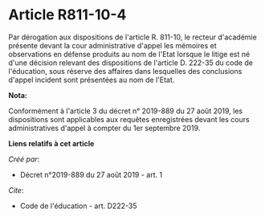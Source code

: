 # Article R811-10-4

Par dérogation aux dispositions de l'article R. 811-10, le recteur d'académie présente devant la cour administrative d'appel
les mémoires et observations en défense produits au nom de l'Etat lorsque le litige est né d'une décision relevant des
dispositions de l'article D. 222-35 du code de l'éducation, sous réserve des affaires dans lesquelles des conclusions d'appel
incident sont présentées au nom de l'Etat.

**Nota:**

Conformément à l'article 3 du décret n° 2019-889 du 27 août 2019, les dispositions sont applicables aux requêtes enregistrées
devant les cours administratives d'appel à compter du 1er septembre 2019.

**Liens relatifs à cet article**

_Créé par_:

  - Décret n°2019-889 du 27 août 2019 - art. 1

_Cite_:

  - Code de l'éducation - art. D222-35
